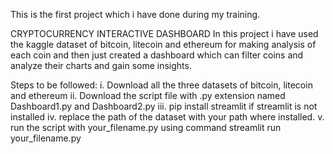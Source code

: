 This is the first project which i have done during my training.

CRYPTOCURRENCY INTERACTIVE DASHBOARD
In this project i have used the kaggle dataset of bitcoin, litecoin and ethereum for making analysis of each coin and then just created a dashboard which can filter coins and analyze their charts and gain some insights.


Steps to be followed:
i. Download all the three datasets of bitcoin, litecoin and ethereum
ii. Download the script file with .py extension named Dashboard1.py and Dashboard2.py
iii. pip install streamlit if streamlit is not installed
iv. replace the path of the dataset with your path where installed.
v. run the script with your_filename.py using command streamlit run your_filename.py
